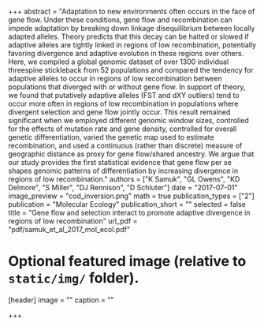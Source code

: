 +++
abstract = "Adaptation to new environments often occurs in the face of gene flow. Under these conditions, gene flow and recombination can impede adaptation by breaking down linkage disequilibrium between locally adapted alleles. Theory predicts that this decay can be halted or slowed if adaptive alleles are tightly linked in regions of low recombination, potentially favoring divergence and adaptive evolution in these regions over others. Here, we compiled a global genomic dataset of over 1300 individual threespine stickleback from 52 populations and compared the tendency for adaptive alleles to occur in regions of low recombination between populations that diverged with or without gene flow. In support of theory, we found that putatively adaptive alleles (FST and dXY outliers) tend to occur more often in regions of low recombination in populations where divergent selection and gene flow jointly occur. This result remained significant when we employed different genomic window sizes, controlled for the effects of mutation rate and gene density, controlled for overall genetic differentiation, varied the genetic map used to estimate recombination, and used a continuous (rather than discrete) measure of geographic distance as proxy for gene flow/shared ancestry. We argue that our study provides the first statistical evidence that gene flow per se shapes genomic patterns of differentiation by increasing divergence in regions of low recombination."
authors = ["K Samuk", "GL Owens", "KD Delmore", "S Miller", "DJ Rennison", "D Schluter"]
date = "2017-07-01"
image_preview = "cod_inversion.png"
math = true
publication_types = ["2"]
publication = "Molecular Ecology"
publication_short = ""
selected = false
title = "Gene flow and selection interact to promote adaptive divergence in regions of low recombination"
url_pdf = "pdf/samuk_et_al_2017_mol_ecol.pdf"

# Optional featured image (relative to `static/img/` folder).
[header]
image = ""
caption = ""

+++
